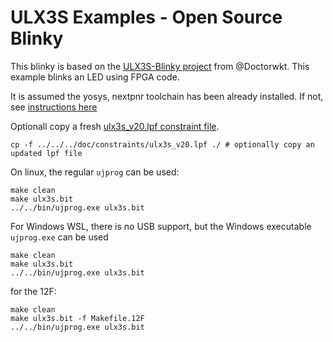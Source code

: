 # ULX3S Examples - Open Source Blinky

This blinky is based on the [ULX3S-Blinky project](https://github.com/DoctorWkt/ULX3S-Blinky) from @Doctorwkt. This example blinks an LED using FPGA code.

It is assumed the yosys, nextpnr toolchain has been already installed. If not, see [instructions here](../../OpenSource-toolchain/README.md)

Optionall copy a fresh [ulx3s_v20.lpf constraint file](../../../doc/constraints/ulx3s_v20.lpf).

```
cp -f ../../../doc/constraints/ulx3s_v20.lpf ./ # optionally copy an updated lpf file
```

On linux, the regular `ujprog` can be used:

```
make clean
make ulx3s.bit
../../bin/ujprog.exe ulx3s.bit
```

For Windows WSL, there is no USB support, but the Windows executable `ujprog.exe`  can be used

```
make clean
make ulx3s.bit
../../bin/ujprog.exe ulx3s.bit
```

for the 12F:

```
make clean
make ulx3s.bit -f Makefile.12F
../../bin/ujprog.exe ulx3s.bit
```
